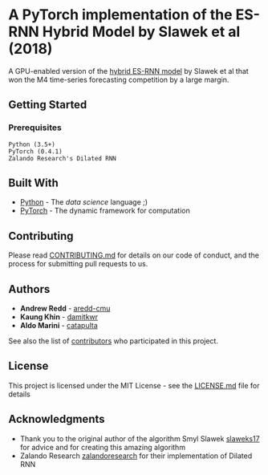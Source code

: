 # A PyTorch implementation of the ES-RNN Hybrid Model by Slawek et al (2018)

A GPU-enabled version of the [hybrid ES-RNN model](https://eng.uber.com/m4-forecasting-competition/) by Slawek et al that won the M4 time-series forecasting competition by a large margin.

## Getting Started


### Prerequisites


```
Python (3.5+)
PyTorch (0.4.1)
Zalando Research's Dilated RNN
```

## Built With

* [Python](https://www.python.org) - The *data science* language ;)
* [PyTorch](https://www.pytorch.org/) - The dynamic framework for computation


## Contributing

Please read [CONTRIBUTING.md](https://gist.github.com/PurpleBooth/b24679402957c63ec426) for details on our code of conduct, and the process for submitting pull requests to us.

## Authors

* **Andrew Redd** - [aredd-cmu](https://github.com/aredd-cmu)
* **Kaung Khin** - [damitkwr](https://github.com/damitkwr)
* **Aldo Marini** - [catapulta](https://github.com/catapulta)

See also the list of [contributors](https://github.com/your/project/contributors) who participated in this project.

## License

This project is licensed under the MIT License - see the [LICENSE.md](LICENSE.md) file for details

## Acknowledgments

* Thank you to the original author of the algorithm Smyl Slawek [slaweks17](https://github.com/slwaeks17) for advice and for creating this amazing algorithm
* Zalando Research [zalandoresearch](https://www.github.com/zalandoresearch) for their implementation of Dilated RNN


# 

